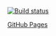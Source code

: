 [![Build status](https://ci.appveyor.com/api/projects/status/lm6oedhod9if6y57?svg=true)](https://ci.appveyor.com/project/Niksel00/ahj-forms-1)
 
[GitHub Pages](https://niksel00.github.io/ahj-forms-1/)
